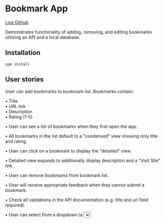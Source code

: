 # Bookmark App
[Live Github](https://okaysame.github.io/bookmark-app/dist/ "Live Page")  
  
Demonstrates functionality of adding, removing, and editing bookmarks utilizing an API and a local database. 
## Installation
```
npm install
```
## User stories

User can add bookmarks to bookmark list. Bookmarks contain:

•  Title  
•  URL link  
•  Description  
•  Rating (1-5)  

•  User can see a list of bookmarks when they first open the app.

•  All bookmarks in the list default to a "condensed" view showing only title and rating. 

•  User can click on a bookmark to display the "detailed" view.

•  Detailed view expands to additionally display description and a "Visit Site" link.  

•  User can remove bookmarks from bookmark list.

•  User will receive appropriate feedback when they cannot submit a bookmark.

•  Check all validations in the API documentation (e.g. title and url field required).  

•  User can select from a dropdown (a <select> element) a "minimum rating" to filter the list by all bookmarks rated at or above the chosen selection.

